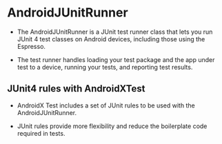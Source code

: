 # AndroidJUnitRunner

- The AndroidJUnitRunner is a JUnit test runner class that lets you run JUnit 4 test classes on Android devices, including those using the Espresso.

- The test runner handles loading your test package and the app under test to a device, running your tests, and reporting test results.

## JUnit4 rules with AndroidXTest

- AndroidX Test includes a set of JUnit rules to be used with the AndroidJUnitRunner.

- JUnit rules provide more flexibility and reduce the boilerplate code required in tests.

